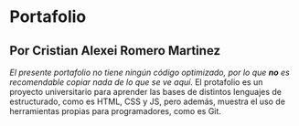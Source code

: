 
# Portafolio

## Por Cristian Alexei Romero Martinez

*El presente portafolio no tiene ningún código optimizado, por lo que **no** es recomendable copiar nada de lo que se ve aquí.*
El protafolio es un proyecto universitario para aprender las bases de distintos lenguajes de estructurado, como es HTML, CSS y JS, pero además, muestra el uso de herramientas propias para programadores, como es Git.
